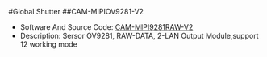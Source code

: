 #Global Shutter
##CAM-MIPIOV9281-V2 </br>
- Software And Source Code: [CAM-MIPI9281RAW-V2](https://github.com/INNO-MAKER/CAM-OV9281RAW-V2)
- Description: Sersor OV9281, RAW-DATA, 2-LAN Output Module,support 12 working mode